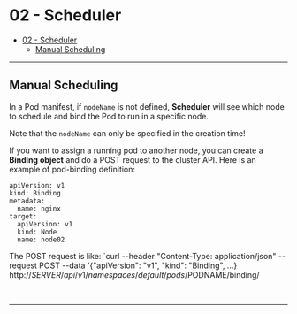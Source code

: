 # 02 - Scheduler 

- [02 - Scheduler](#02---scheduler)
  - [Manual Scheduling](#manual-scheduling)

---

## Manual Scheduling

In a Pod manifest, if `nodeName` is not defined, **Scheduler** will see which node to schedule and bind the Pod to run in a specific node.

Note that the `nodeName` can only be specified in the creation time!

If you want to assign a running pod to another node, you can create a **Binding object** and do a POST request to the cluster API. Here is an example of pod-binding definition:

```
apiVersion: v1
kind: Binding
metadata:
  name: nginx
target:
  apiVersion: v1
  kind: Node
  name: node02
```

The POST request is like:
`curl --header "Content-Type: application/json" --request POST --data '{"apiVersion": "v1", "kind": "Binding", ...} http://$SERVER/api/v1/namespaces/default/pods/$PODNAME/binding/

<br/>

---

